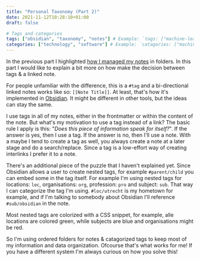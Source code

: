 ```yaml
---
title: "Personal Taxonomy (Part 2)"
date: 2021-11-12T10:28:10+01:00
draft: false

# Tags and categories
tags: ["obsidian", "taxonomy", "notes"] # Example: `tags: ["machine-learning", "deep-learning"]`
categories: ["technology", "software"] # Example: `catagories: ["machine-learning", "deep-learning"]`
---
```


In the previous part I highlighted [how I managed my notes](https://jplattel.nl/post/2021-11-10-personal-taxonomy/) in folders. In this part I would like to explain a bit more on how make the decision between tags & a linked note. 

For people unfamiliar with the difference, this is a `#tag` and a bi-directional linked notes works like so: `[[Note Title]]`. At least, that's how it's implemented in [Obsidian](https://obsidian.md/). It might be different in other tools, but the ideas can stay the same.

I use tags in all of my notes, either in the frontmatter or within the content of the note. But what's my motivation to use a tag instead of a link? The basic rule I apply is this: "_Does this piece of information speak for itself?_". If the answer is yes, then I use a tag. If the answer is no, then I'll use a note. With a maybe I tend to create a tag as well, you always create a note at a later stage and do a search/replace. Since a tag is a low-effort way of creating interlinks I prefer it to a note. 

There's an additional piece of the puzzle that I haven't explained yet. Since Obsidian allows a user to create nested tags, for example `#parent/child` you can embed some in the tag itself. For example I'm using nested tags for locations: `loc`, organisations: `org`, profession: `pro` and subject: `sub`. That way I can categorize the tag I'm using. `#loc/utrecht` is my hometown for example, and if I'm talking to somebody about Obsidian I'll reference `#sub/obsidian` in the note. 

Most nested tags are colorized with a CSS snippet, for example, alle locations are colored green, while subjects are blue and organisations might be red.

So I'm using ordered folders for notes & catagorized tags to keep most of my information and data organization. Ofcourse that's what works for me! If you have a different system I'm always curious on how you solve this! 
